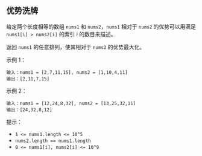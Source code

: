 ## 优势洗牌

给定两个长度相等的数组 `nums1` 和 `nums2`，`nums1` 相对于 `nums2` 的优势可以用满足 `nums1[i] > nums2[i]` 的索引 i 的数目来描述。

返回 `nums1` 的任意排列，使其相对于 `nums2` 的优势最大化。

示例 1：

```
输入：nums1 = [2,7,11,15], nums2 = [1,10,4,11]
输出：[2,11,7,15]
```

示例 2：

```
输入：nums1 = [12,24,8,32], nums2 = [13,25,32,11]
输出：[24,32,8,12]
```

提示：

* `1 <= nums1.length <= 10^5`
* `nums2.length == nums1.length`
* `0 <= nums1[i], nums2[i] <= 10^9`